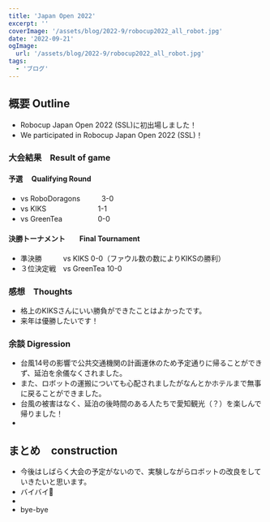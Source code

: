 ```yaml
---
title: 'Japan Open 2022'
excerpt: ''
coverImage: '/assets/blog/2022-9/robocup2022_all_robot.jpg'
date: '2022-09-21'
ogImage:
  url: '/assets/blog/2022-9/robocup2022_all_robot.jpg'
tags:
  - 'ブログ'
---
```


## 概要 Outline
- Robocup Japan Open 2022 (SSL)に初出場しました！
- We participated in Robocup Japan Open 2022 (SSL)！

### 大会結果　Result of game
#### 予選　 Qualifying Round
- vs RoboDoragons　　　3-0
- vs KIKS　　　　　　　 1-1
- vs GreenTea　　　　　0-0 
#### 決勝トーナメント　　Final Tournament
- 準決勝　　　vs KIKS      0-0（ファウル数の数によりKIKSの勝利）
- ３位決定戦　vs GreenTea  10-0

### 感想　Thoughts
- 格上のKIKSさんにいい勝負ができたことはよかったです。
- 来年は優勝したいです！


### 余談 Digression
- 台風14号の影響で公共交通機関の計画運休のため予定通りに帰ることができず、延泊を余儀なくされました。
- また、ロボットの運搬についても心配されましたがなんとかホテルまで無事に戻ることができました。
- 台風の被害はなく、延泊の後時間のある人たちで愛知観光（？）を楽しんで帰りました！
- 

## まとめ　construction
- 今後はしばらく大会の予定がないので、実験しながらロボットの改良をしていきたいと思います。
- バイバイ👋
- 
- bye-bye

